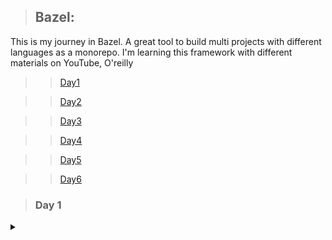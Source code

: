 > ## Bazel:
This is my journey in Bazel. A great tool to build multi projects with different languages as a monorepo. I'm learning this framework with different materials on YouTube, O'reilly
>> [Day1](#day1)
 
>> [Day2](#day2) 

>> [Day3](#day3) 

>> [Day4](#day4) 

>> [Day5](#day5) 

>> [Day6](#day6) 

> ### <a name="day1"></a>Day 1
<details>
  <summary></summary>
  ####  main command for day 1
  
  ```bash
 bazel build //...
  ```
</details>

